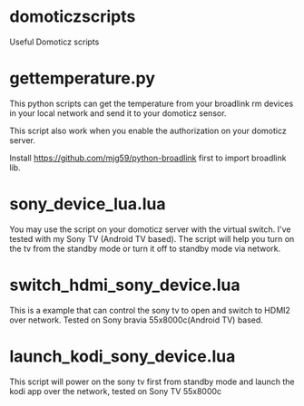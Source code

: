# domoticzscripts
Useful Domoticz scripts 
# gettemperature.py
This python scripts can get the temperature from your broadlink rm devices in your local network and send it to your domoticz sensor.

This script also work when you enable the authorization on your domoticz server.

Install https://github.com/mjg59/python-broadlink first to import broadlink lib.

# sony_device_lua.lua
You may use the script on your domoticz server with the virtual switch. I've tested with my Sony TV (Android TV based). The script will help you turn on the tv from the standby mode or turn it off to standby mode via network.

# switch_hdmi_sony_device.lua
This is a example that can control the sony tv to open and switch to HDMI2 over network. Tested on Sony bravia 55x8000c(Android TV) based.

# launch_kodi_sony_device.lua
This script will power on the sony tv first from standby mode and launch the kodi app over the network, tested on Sony TV 55x8000c

